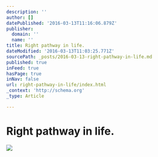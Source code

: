 ```yaml
---
description: ''
author: []
datePublished: '2016-03-13T11:16:06.879Z'
publisher:
  domain: ''
  name: ''
title: Right pathway in life.
dateModified: '2016-03-13T11:03:25.771Z'
sourcePath: _posts/2016-03-13-right-pathway-in-life.md
published: true
inFeed: true
hasPage: true
inNav: false
url: right-pathway-in-life/index.html
_context: 'http://schema.org'
_type: Article

---
```

# Right pathway in life.
![](https://the-grid-user-content.s3-us-west-2.amazonaws.com/adf1f9b4-7c7b-405b-8c15-c498269a66dd.png)